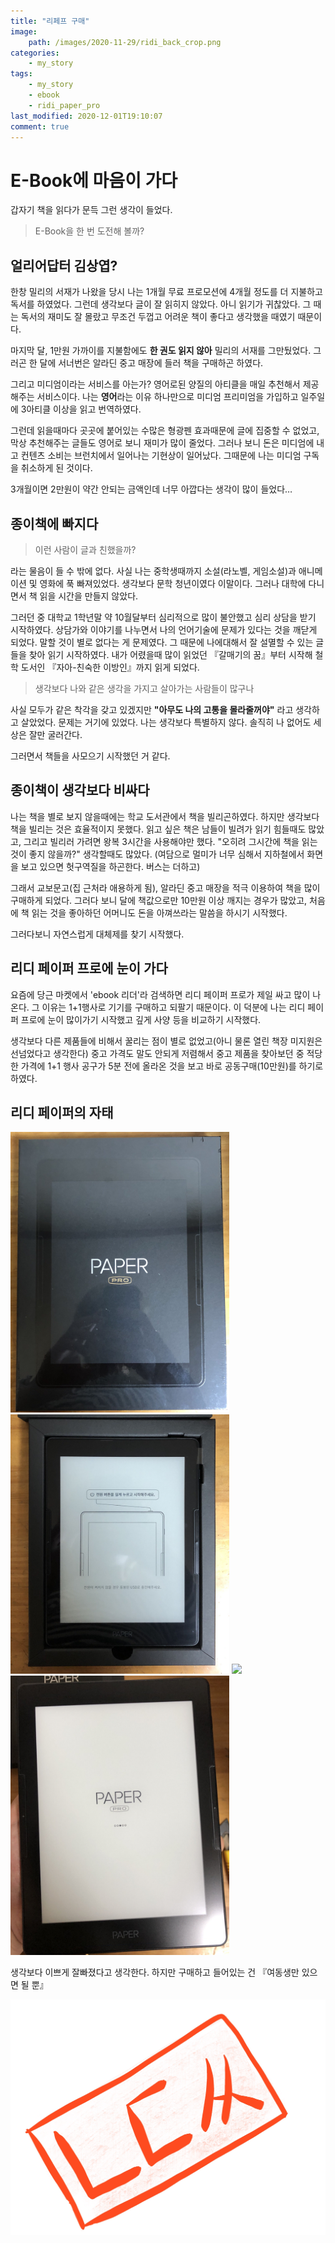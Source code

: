 ```yaml
---
title: "리페프 구매"
image:
    path: /images/2020-11-29/ridi_back_crop.png
categories:
    - my_story
tags:
    - my_story
    - ebook
    - ridi_paper_pro
last_modified: 2020-12-01T19:10:07
comment: true
---
```


# E-Book에 마음이 가다

갑자기 책을 읽다가 문득 그런 생각이 들었다.
> E-Book을 한 번 도전해 볼까?

## 얼리어답터 김상엽?
한창 밀리의 서재가 나왔을 당시 나는 1개월 무료 프로모션에 4개월 정도를 더 지불하고 독서를 하였었다.
그런데 생각보다 글이 잘 읽히지 않았다. 아니 읽기가 귀찮았다. 그 때는 독서의 재미도 잘 몰랐고 무조건
두껍고 어려운 책이 좋다고 생각했을 때였기 때문이다.

마지막 달, 1만원 가까이를 지불함에도 **한 권도 읽지 않아** 밀리의 서재를 그만뒀었다. 그러곤 한 달에
서너번은 알라딘 중고 매장에 들러 책을 구매하곤 하였다.

그리고 미디엄이라는 서비스를 아는가? 
영어로된 양질의 아티클을 매일 추천해서 제공해주는 서비스이다.
나는 **영어**라는 이유 하나만으로 미디엄 프리미엄을 가입하고 일주일에 3아티클 이상을 읽고 번역하였다.

그런데 읽을때마다 곳곳에 붙어있는 수많은 형광펜 효과때문에 글에 집중할 수 없었고, 막상 추천해주는 글들도
영어로 보니 재미가 많이 줄었다.
그러나 보니 돈은 미디엄에 내고 컨텐츠 소비는 브런치에서 일어나는 기현상이 일어났다.
그때문에 나는 미디엄 구독을 취소하게 된 것이다.

3개월이면 2만원이 약간 안되는 금액인데 너무 아깝다는 생각이 많이 들었다&hellip;

## 종이책에 빠지다
> 이런 사람이 글과 친했을까? 

라는 물음이 들 수 밖에 없다. 사실 나는 중학생때까지 소설(라노벨, 게임소설)과 애니메이션 및
영화에 푹 빠져있었다. 생각보다 문학 청년이였다 이말이다.
그러나 대학에 다니면서 책 읽을 시간을 만들지 않았다. 

그러던 중 대학교 1학년말 약 10월달부터 심리적으로 많이 불안했고 심리 상담을 받기 시작하였다.
상담가와 이야기를 나누면서 나의 언어기술에 문제가 있다는 것을 깨닫게 되었다. 말할 것이 별로 없다는 게
문제였다. 그 때문에 나에대해서 잘 설멸할 수 있는 글들을 찾아 읽기 시작하였다.
내가 어렸을때 많이 읽었던 『갈매기의 꿈』부터 시작해 철학 도서인 『자아-친숙한 이방인』까지 읽게 되었다.

> 생각보다 나와 같은 생각을 가지고 살아가는 사람들이 많구나

사실 모두가 같은 착각을 갖고 있겠지만 **"아무도 나의 고통을 몰라줄꺼야"** 라고 생각하고 살았었다.
문제는 거기에 있었다. 나는 생각보다 특별하지 않다. 솔직히 나 없어도 세상은 잘만 굴러간다. 

그러면서 책들을 사모으기 시작했던 거 같다.

## 종이책이 생각보다 비싸다
나는 책을 별로 보지 않을때에는 학교 도서관에서 책을 빌리곤하였다. 하지만 생각보다 책을 빌리는 것은
효율적이지 못했다. 읽고 싶은 책은 남들이 빌려가 읽기 힘들때도 많았고, 그리고 빌리러 가려면 왕복 3시간을
사용해야만 했다. "오히려 그시간에 책을 읽는 것이 좋지 않을까?" 생각할때도 많았다.
(여담으로 멀미가 너무 심해서 지하철에서 화면을 보고 있으면 헛구역질을 하곤한다. 버스는 더하고)

그래서 교보문고(집 근처라 애용하게 됨), 알라딘 중고 매장을 적극 이용하여 책을 많이 구매하게 되었다.
그러다 보니 달에 책값으로만 10만원 이상 깨지는 경우가 많았고, 처음에 책 읽는 것을 좋아하던 어머니도 돈을
아껴쓰라는 말씀을 하시기 시작했다.

그러다보니 자연스럽게 대체제를 찾기 시작했다.

## 리디 페이퍼 프로에 눈이 가다
요즘에 당근 마켓에서 'ebook 리더'라 검색하면 리디 페이퍼 프로가 제일 싸고 많이 나온다.
그 이유는 1+1행사로 기기를 구매하고 되팔기 때문이다. 이 덕분에 나는 리디 페이퍼 프로에 눈이 많이가기
시작했고 깊게 사양 등을 비교하기 시작했다.

생각보다 다른 제품들에 비해서 꿀리는 점이 별로 없었고(아니 물론 열린 책장 미지원은 선넘었다고 생각한다)
중고 가격도 말도 안되게 저렴해서 중고 제품을 찾아보던 중 적당한 가격에 1+1 행사 공구가 5분 전에 올라온
것을 보고 바로 공동구매(10만원)를 하기로 하였다.

## 리디 페이퍼의 자태
<img src="/images/2020-11-29/ridi_box_top.jpg" width="350px">
<img src="/images/2020-11-29/ridi_main.jpg" width="350px">

<img src="/images/2020-11-29/ridi_box_inside.png" width="350px">
<img src="/images/2020-11-29/ridi.jpg" width="350px">

생각보다 이쁘게 잘빠졌다고 생각한다.
하지만 구매하고 들어있는 건 『여동생만 있으면 될 뿐』

<img src="/images/2020-11-29/ㄴㄷㅆ.jpg">